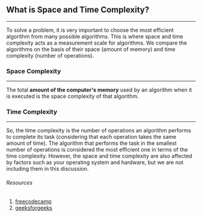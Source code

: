 ## What is Space and Time Complexity?

---

To solve a problem, it is very important to choose the most efficient algorithm from many possible algorithms. This is where space and time complexity acts as a measurement scale for algorithms. We compare the algorithms on the basis of their space (amount of memory) and time complexity (number of operations).

### Space Complexity

---

The total **amount of the computer's memory** used by an algorithm when it is executed is the space complexity of that algorithm.

### Time Complexity

---

So, the time complexity is the number of operations an algorithm performs to complete its task (considering that each operation takes the same amount of time). The algorithm that performs the task in the smallest number of operations is considered the most efficient one in terms of the time complexity. However, the space and time complexity are also affected by factors such as your operating system and hardware, but we are not including them in this discussion.

###### Resources

1. [freecodecamp](https://www.freecodecamp.org/news/time-complexity-of-algorithms/)
2. [geeksforgeeks](https://www.geeksforgeeks.org/understanding-time-complexity-simple-examples/)

<!--  -->
<!--  -->
<!--  -->
<!--  -->
<!--  -->
<!--  -->
<!--  -->
<!--  -->
<!--  -->
<!--  -->
<!-- # Basics of markdown

## Heading 2

## Heading 3

_Italics_

**Strong/Bold**

~~1000~~ **999**

Link: [Visit my portfolio](https://sadiquez-portfolio.netlify.app/ "Sadique's Portfolio")

Image
[Lens](https://images.unsplash.com/photo-1453728013993-6d66e9c9123a "Lens")

use `for` loop

```javascript
console.log("Hi");
```

| Table | Goes | Here  |
| ----- | ---- | ----- |
| one   | two  | three |

> keep smiling and work hard

1. list item one
2. list item two
   1. list item two point five
3. list item three

---

- List item
- List item
  - list item inner
  - list item inner -->
